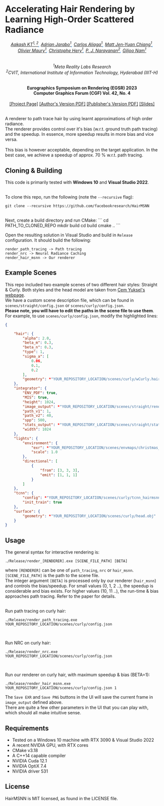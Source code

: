 # Accelerating Hair Rendering by Learning High-Order Scattered Radiance
<h6 class="post-title" align="center" style="color:dodgerblue">
<a href="https://aakashkt.github.io/">Aakash KT<sup>1, 2</sup></a>, 
<a href="https://scholar.google.es/citations?user=pXKBhbkAAAAJ&hl=en">Adrian Jarabo<sup>1</sup></a>, 
<a href="http://www.aliagabadal.com/">Carlos Aliaga<sup>1</sup></a>, 
<a href="https://mattchiangvfx.com/">Matt Jen-Yuan Chiang<sup>1</sup></a>, <br> 
<a href="https://www.linkedin.com/in/olivier-maury-7abaa0/">Olivier Maury<sup>1</sup></a>, 
<a href="https://www.linkedin.com/in/christophehery">Christophe Hery<sup>1</sup></a>, 
<a href="https://scholar.google.co.in/citations?user=3HKjt_IAAAAJ&hl=en&oi=ao">P. J. Narayanan<sup>2</sup></a>, 
<a href="https://sites.google.com/view/gjnam">Giljoo Nam<sup>1</sup></a>
</h6> 
<h6 class="post-title" align="center"> <sup>1</sup>Meta Reality Labs Research <br> <sup>2</sup>CVIT, International Institute of Information Technology, Hyderabad (IIIT-H)</h6>

<h4 align="center">Eurographics Symposium on Rendering (EGSR) 2023 <br> Computer Graphics Forum (CGF) Vol. 42, No. 4</h4>

<div align="center">
    <a target="_blank" href="https://aakashkt.github.io/hair_high_order.html">[Project Page]</a>
    <a target="_blank" href="http://cvit.iiit.ac.in/images/ConferencePapers/2023/Hair_Path_Tracing_Acceleration.pdf">[Author's Version PDF]</a>
    <a target="_blank" href="https://diglib.eg.org/handle/10.1111/cgf14895">[Publisher's Version PDF]</a> 
    <a target="_blank" href="https://iiitaphyd-my.sharepoint.com/:b:/g/personal/aakash_kt_research_iiit_ac_in/EWr6HZmMUjlKirzrBvrk1woBCWgrk9Qw6PAJcqrl2TaKaQ?e=6Cgr8k">[Slides]</a>
</div>
<br>

A renderer to path trace hair by using learnt approximations of high order radiance. <br>
The renderer provides control over it's bias (w.r.t. ground truth path tracing) and the speedup. In essence, more speedup results in more bias and vice versa. <br><br>
This bias is however acceptable, depending on the target application. In the best case, we achieve a speedup of approx. 70 % w.r.t. path tracing.

## Cloning & Building
This code is primarily tested with <b>Windows 10</b> and <b>Visual Studio 2022</b>. <br><br>

To clone this repo, run the following (note the ```--recursive``` flag):
```
git clone --recursive https://github.com/facebookresearch/HairMSNN
```
<br>
Next, create a build directory and run CMake:
```
cd PATH_TO_CLONED_REPO
mkdir build
cd build
cmake ..
```
<br>

Open the resulting solution in Visual Studio and build in ```Release``` configuration. It should build the following:
```
render_path_tracing -> Path tracing
render_nrc -> Neural Radiance Caching
render_hair_msnn -> Our renderer
```

## Example Scenes
This repo included two example scenes of two different hair styles: Straight & Curly. Both styles and the head model are taken from <a href="http://www.cemyuksel.com/research/hairmodels/">Cem Yuksel's webpage</a>. <br>
We have a custom scene description file, which can be found in ```scenes/straight/config.json``` or ```scenes/curly/config.json```. <br>
<b>Please note, you will have to edit the paths in the scene file to use them</b>. For example, to use ```scenes/curly/config.json```, modify the highlighted lines:
```json
{

    "hair": {
        "alpha": 2.0,
        "beta_m": 0.3,
        "beta_n": 0.3,
        "type": 1,
        "sigma_a": [
            0.06,
            0.1,
            0.2
        ],
        "geometry": *"YOUR_REPOSITORY_LOCATION/scenes/curly/wCurly.hair"
    },
    "integrator": {
        "ENV_PDF": true,
        "MIS": true,
        "height": 1024,
        "image_output": *"YOUR_REPOSITORY_LOCATION/scenes/straight/render.png",
        "path_v1": 1,
        "path_v2": 40,
        "spp": 500,
        "stats_output": *"YOUR_REPOSITORY_LOCATION/scenes/straight/stats.json",
        "width": 1024
    },
    "lights": {
        "environment": {
            "exr": *"YOUR_REPOSITORY_LOCATION/scenes/envmaps/christmas_photo_studio_07_4k.exr",
            "scale": 1.0
        },
        "directional": [
            {
                "from": [3, 3, 3],
                "emit": [1, 1, 1]
            }
        ]
    },
    "tcnn": {
        "config": *"YOUR_REPOSITORY_LOCATION/scenes/curly/tcnn_hairmsnn.json",
        "init_train": true
    },
    "surface": {
        "geometry": *"YOUR_REPOSITORY_LOCATION/scenes/curly/head.obj"
    }
}
```

## Usage
The general syntax for interactive rendering is:
```
./Release/render_[RENDERER].exe [SCENE_FILE_PATH] [BETA]
```
where ```[RENDERER]``` can be one of ```path_tracing```, ```nrc``` or ```hair_msnn```. <br>
```[SCENE_FILE_PATH]``` is the path to the scene file. <br>
The integer argument ```[BETA]``` is processed only by our renderer (```hair_msnn```) and controls the bias/speedup. For small values (0, 1, 2 ..), the speedup is considerable and bias exists. For higher values (10, 11 ..), the run-time & bias approaches path tracing. Refer to the paper for details.
<br><br>

Run path tracing on curly hair:
```
./Release/render_path_tracing.exe YOUR_REPOSITORY_LOCATION/scenes/curly/config.json
```
<br>

Run NRC on curly hair:
```
./Release/render_nrc.exe YOUR_REPOSITORY_LOCATION/scenes/curly/config.json
```
<br>

Run our renderer on curly hair, with maximum speedup & bias (BETA=1):
```
./Release/render_hair_msnn.exe YOUR_REPOSITORY_LOCATION/scenes/curly/config.json 1
```

The ```Save EXR``` and ```Save PNG``` buttons in the UI will save the current frame in ```image_output``` defined above. <br>
There are quite a few other parameters in the UI that you can play with, which should all make intuitive sense.

## Requirements
- Tested on a Windows 10 machine with RTX 3090 & Visual Studio 2022
- A recent NVIDIA GPU, with RTX cores
- CMake v3.18
- A C++14 capable compiler
- NVIDIA Cuda 12.1
- NVIDIA OptiX 7.4
- NVIDIA driver 531

## License
HairMSNN is MIT licensed, as found in the LICENSE file.
